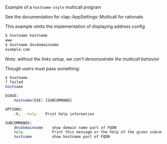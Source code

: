 Example of a `hostname-style` multicall program

See the documentation for clap::AppSettings::Multicall for rationale.

This example omits the implementation of displaying address config

```bash
$ hostname hostname
www
$ hostname dnsdomainname
example.com
```
*Note: without the links setup, we can't demonostrate the multicall behavior*

Though users must pass something:
```bash
$ hostname
? failed
hostname 

USAGE:
    hostname[EXE] [SUBCOMMAND]

OPTIONS:
    -h, --help    Print help information

SUBCOMMANDS:
    dnsdomainname    show domain name part of FQDN
    help             Print this message or the help of the given subcommand(s)
    hostname         show hostname part of FQDN
```
